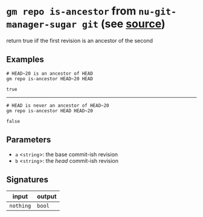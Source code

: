 # `gm repo is-ancestor` from `nu-git-manager-sugar git` (see [source](https://github.com/amtoine/nu-git-manager/blob/main/pkgs/nu-git-manager-sugar/nu-git-manager-sugar/git/mod.nu#L140))
return true iif the first revision is an ancestor of the second

## Examples
```nushell
# HEAD~20 is an ancestor of HEAD
gm repo is-ancestor HEAD~20 HEAD
```
```
true
```
---
```nushell
# HEAD is never an ancestor of HEAD~20
gm repo is-ancestor HEAD HEAD~20
```
```
false
```

## Parameters
- `a` <`string`>: the base commit-ish revision
- `b` <`string`>: the *head* commit-ish revision


## Signatures
| input     | output |
| --------- | ------ |
| `nothing` | `bool` |
